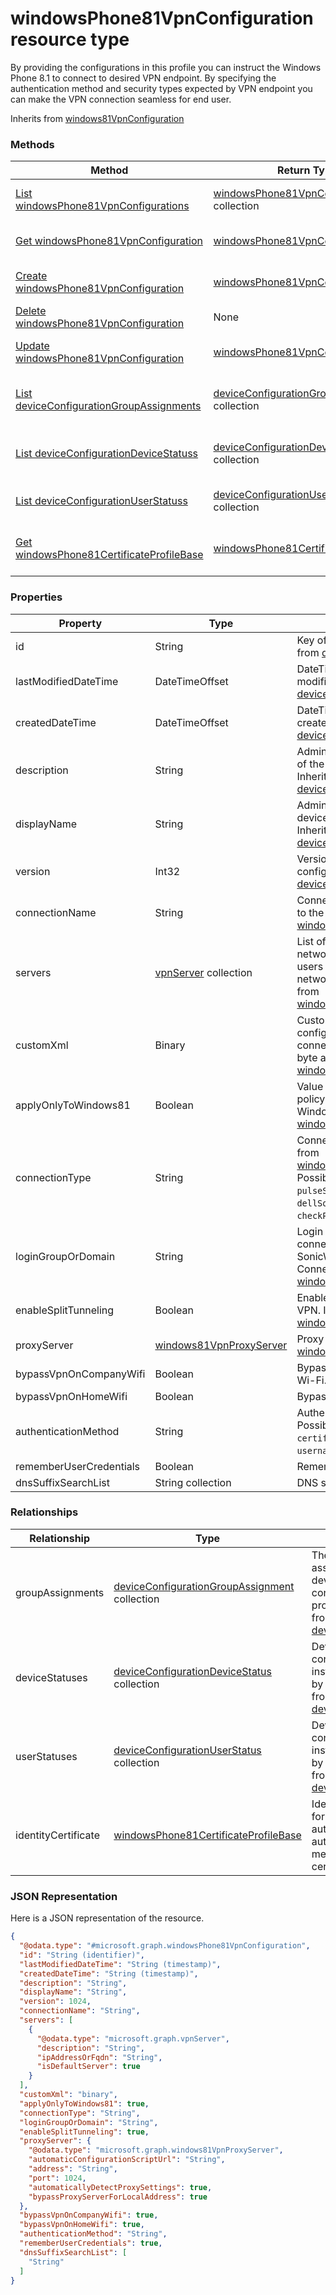 # windowsPhone81VpnConfiguration resource type

By providing the configurations in this profile you can instruct the Windows Phone 8.1 to connect to desired VPN endpoint. By specifying the authentication method and security types expected by VPN endpoint you can make the VPN connection seamless for end user.

Inherits from [windows81VpnConfiguration](../resources/windows81VpnConfiguration.md)

### Methods
|Method|Return Type|Description|
|---|---|---|
|[List windowsPhone81VpnConfigurations](../api/windowsPhone81VpnConfiguration_list.md)|[windowsPhone81VpnConfiguration](../resources/windowsPhone81VpnConfiguration.md) collection|List properties and relationships of the [windowsPhone81VpnConfiguration](../resources/windowsPhone81VpnConfiguration.md) objects.|
|[Get windowsPhone81VpnConfiguration](../api/windowsPhone81VpnConfiguration_get.md)|[windowsPhone81VpnConfiguration](../resources/windowsPhone81VpnConfiguration.md)|Read properties and relationships of the [windowsPhone81VpnConfiguration](../resources/windowsPhone81VpnConfiguration.md) object.|
|[Create windowsPhone81VpnConfiguration](../api/windowsPhone81VpnConfiguration_create.md)|[windowsPhone81VpnConfiguration](../resources/windowsPhone81VpnConfiguration.md)|Create a new [windowsPhone81VpnConfiguration](../resources/windowsPhone81VpnConfiguration.md) object.|
|[Delete windowsPhone81VpnConfiguration](../api/windowsPhone81VpnConfiguration_delete.md)|None|Deletes a [windowsPhone81VpnConfiguration](../resources/windowsPhone81VpnConfiguration.md).|
|[Update windowsPhone81VpnConfiguration](../api/windowsPhone81VpnConfiguration_update.md)|[windowsPhone81VpnConfiguration](../resources/windowsPhone81VpnConfiguration.md)|Update the properties of a [windowsPhone81VpnConfiguration](../resources/windowsPhone81VpnConfiguration.md) object.|
|[List deviceConfigurationGroupAssignments](../api/windowsPhone81VpnConfiguration_list_deviceConfigurationGroupAssignment.md)|[deviceConfigurationGroupAssignment](../resources/deviceConfigurationGroupAssignment.md) collection|Get the deviceConfigurationGroupAssignments from the groupAssignments navigation property.|
|[List deviceConfigurationDeviceStatuss](../api/windowsPhone81VpnConfiguration_list_deviceConfigurationDeviceStatus.md)|[deviceConfigurationDeviceStatus](../resources/deviceConfigurationDeviceStatus.md) collection|Get the deviceConfigurationDeviceStatuss from the deviceStatuses navigation property.|
|[List deviceConfigurationUserStatuss](../api/windowsPhone81VpnConfiguration_list_deviceConfigurationUserStatus.md)|[deviceConfigurationUserStatus](../resources/deviceConfigurationUserStatus.md) collection|Get the deviceConfigurationUserStatuss from the userStatuses navigation property.|
|[Get windowsPhone81CertificateProfileBase](../api/windowsPhone81VpnConfiguration_get_windowsPhone81CertificateProfileBase.md)|[windowsPhone81CertificateProfileBase](../resources/windowsPhone81CertificateProfileBase.md)|Get the [windowsPhone81CertificateProfileBase](../resources/windowsPhone81CertificateProfileBase.md) from the identityCertificate navigation property.|

### Properties
|Property|Type|Description|
|---|---|---|
|id|String|Key of the entity. Inherited from [deviceConfiguration](../resources/deviceConfiguration.md)|
|lastModifiedDateTime|DateTimeOffset|DateTime the object was last modified. Inherited from [deviceConfiguration](../resources/deviceConfiguration.md)|
|createdDateTime|DateTimeOffset|DateTime the object was created. Inherited from [deviceConfiguration](../resources/deviceConfiguration.md)|
|description|String|Admin provided description of the Device Configuration. Inherited from [deviceConfiguration](../resources/deviceConfiguration.md)|
|displayName|String|Admin provided name of the device configuration. Inherited from [deviceConfiguration](../resources/deviceConfiguration.md)|
|version|Int32|Version of the device configuration. Inherited from [deviceConfiguration](../resources/deviceConfiguration.md)|
|connectionName|String|Connection name displayed to the user. Inherited from [windowsVpnConfiguration](../resources/windowsVpnConfiguration.md)|
|servers|[vpnServer](../resources/vpnServer.md) collection|List of VPN Servers on the network. Make sure end users can access these network locations. Inherited from [windowsVpnConfiguration](../resources/windowsVpnConfiguration.md)|
|customXml|Binary|Custom XML commands that configures the VPN connection. (UTF8 encoded byte array) Inherited from [windowsVpnConfiguration](../resources/windowsVpnConfiguration.md)|
|applyOnlyToWindows81|Boolean|Value indicating whether this policy only applies to Windows 8.1. Inherited from [windows81VpnConfiguration](../resources/windows81VpnConfiguration.md)|
|connectionType|String|Connection type. Inherited from [windows81VpnConfiguration](../resources/windows81VpnConfiguration.md) Possible values are: `pulseSecure`, `f5EdgeClient`, `dellSonicWallMobileConnect`, `checkPointCapsuleVpn`.|
|loginGroupOrDomain|String|Login group or domain when connection type is set to Dell SonicWALL Mobile Connection. Inherited from [windows81VpnConfiguration](../resources/windows81VpnConfiguration.md)|
|enableSplitTunneling|Boolean|Enable split tunneling for the VPN. Inherited from [windows81VpnConfiguration](../resources/windows81VpnConfiguration.md)|
|proxyServer|[windows81VpnProxyServer](../resources/windows81VpnProxyServer.md)|Proxy Server. Inherited from [windows81VpnConfiguration](../resources/windows81VpnConfiguration.md)|
|bypassVpnOnCompanyWifi|Boolean|Bypass VPN on company Wi-Fi.|
|bypassVpnOnHomeWifi|Boolean|Bypass VPN on home Wi-Fi.|
|authenticationMethod|String|Authentication method. Possible values are: `certificate`, `usernameAndPassword`.|
|rememberUserCredentials|Boolean|Remember user credentials.|
|dnsSuffixSearchList|String collection|DNS suffix search list.|

### Relationships
|Relationship|Type|Description|
|---|---|---|
|groupAssignments|[deviceConfigurationGroupAssignment](../resources/deviceConfigurationGroupAssignment.md) collection|The list of group assignments for the device configuration profile. Inherited from [deviceConfiguration](deviceConfiguration.md)|
|deviceStatuses|[deviceConfigurationDeviceStatus](../resources/deviceConfigurationDeviceStatus.md) collection|Device configuration installation stauts by device. Inherited from [deviceConfiguration](deviceConfiguration.md)|
|userStatuses|[deviceConfigurationUserStatus](../resources/deviceConfigurationUserStatus.md) collection|Device configuration installation stauts by user. Inherited from [deviceConfiguration](deviceConfiguration.md)|
|identityCertificate|[windowsPhone81CertificateProfileBase](../resources/windowsPhone81CertificateProfileBase.md)|Identity certificate for client authentication when authentication method is certificate.|

### JSON Representation
Here is a JSON representation of the resource.
<!-- {
  "blockType": "resource",
  "keyProperty": "id",
  "@odata.type": "microsoft.graph.windowsPhone81VpnConfiguration"
}
-->
```json
{
  "@odata.type": "#microsoft.graph.windowsPhone81VpnConfiguration",
  "id": "String (identifier)",
  "lastModifiedDateTime": "String (timestamp)",
  "createdDateTime": "String (timestamp)",
  "description": "String",
  "displayName": "String",
  "version": 1024,
  "connectionName": "String",
  "servers": [
    {
      "@odata.type": "microsoft.graph.vpnServer",
      "description": "String",
      "ipAddressOrFqdn": "String",
      "isDefaultServer": true
    }
  ],
  "customXml": "binary",
  "applyOnlyToWindows81": true,
  "connectionType": "String",
  "loginGroupOrDomain": "String",
  "enableSplitTunneling": true,
  "proxyServer": {
    "@odata.type": "microsoft.graph.windows81VpnProxyServer",
    "automaticConfigurationScriptUrl": "String",
    "address": "String",
    "port": 1024,
    "automaticallyDetectProxySettings": true,
    "bypassProxyServerForLocalAddress": true
  },
  "bypassVpnOnCompanyWifi": true,
  "bypassVpnOnHomeWifi": true,
  "authenticationMethod": "String",
  "rememberUserCredentials": true,
  "dnsSuffixSearchList": [
    "String"
  ]
}
```

